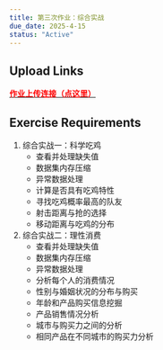 ```yaml
---
title: 第三次作业：综合实战
due_date: 2025-4-15
status: "Active"
---
```


## Upload Links

[<span style="color:red; font-weight:bold">作业上传连接（点这里）</span>](https://pan.hunnu.edu.cn/u/d/bee3db1f9da543a28b1a/)

## Exercise Requirements
1. 综合实战一：科学吃鸡
   * 查看并处理缺失值
   * 数据集内存压缩
   * 异常数据处理
   * 计算是否具有吃鸡特性
   * 寻找吃鸡概率最高的队友
   * 射击距离与抢的选择
   * 移动距离与吃鸡的分布
2. 综合实战二：理性消费
   * 查看并处理缺失值
   * 数据集内存压缩
   * 异常数据处理
   * 分析每个人的消费情况
   * 性别与婚姻状况的分布与购买
   * 年龄和产品购买信息挖掘
   * 产品销售情况分析
   * 城市与购买力之间的分析
   * 相同产品在不同城市的购买力分析